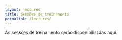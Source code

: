 ```yaml
---
layout: lectures
title: Sessões de treinamento
permalink: /lectures/
---
```

As sessões de treinamento serão disponibilizadas aqui.
